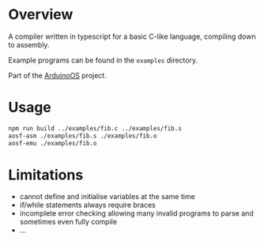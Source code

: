 # Overview
A compiler written in typescript for a basic C-like language, compiling down to assembly.

Example programs can be found in the `examples` directory.

Part of the [ArduinoOS](https://github.com/AO-SF/ArduinoOS) project.

# Usage
```sh
npm run build ../examples/fib.c ../examples/fib.s
aosf-asm ./examples/fib.s ./examples/fib.o
aosf-emu ./examples/fib.o
```

# Limitations
* cannot define and initialise variables at the same time
* if/while statements always require braces
* incomplete error checking allowing many invalid programs to parse and sometimes even fully compile
* ...
